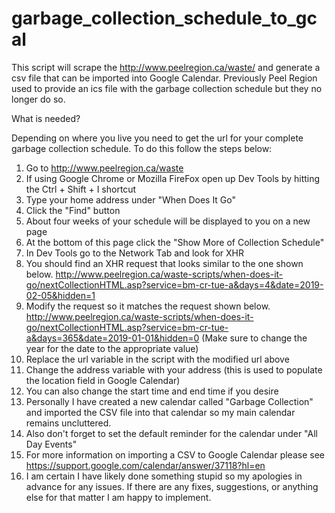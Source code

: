 # garbage_collection_schedule_to_gcal

This script will scrape the http://www.peelregion.ca/waste/ and generate a csv file that can be imported into Google Calendar.
Previously Peel Region used to provide an ics file with the garbage collection schedule but they no longer do so.

What is needed?

Depending on where you live you need to get the url for your complete garbage collection schedule.
To do this follow the steps below:
01. Go to http://www.peelregion.ca/waste
02. If using Google Chrome or Mozilla FireFox open up Dev Tools by hitting the Ctrl + Shift + I shortcut
03. Type your home address under "When Does It Go"
04. Click the "Find" button
05. About four weeks of your schedule will be displayed to you on a new page
06. At the bottom of this page click the "Show More of Collection Schedule"
07. In Dev Tools go to the Network Tab and look for XHR
08. You should find an XHR request that looks similar to the one shown below. 
http://www.peelregion.ca/waste-scripts/when-does-it-go/nextCollectionHTML.asp?service=bm-cr-tue-a&days=4&date=2019-02-05&hidden=1
09. Modify the request so it matches the request shown below.
http://www.peelregion.ca/waste-scripts/when-does-it-go/nextCollectionHTML.asp?service=bm-cr-tue-a&days=365&date=2019-01-01&hidden=0 (Make sure to change the year for the date to the appropriate value)
10. Replace the url variable in the script with the modified url above
11. Change the address variable with your address (this is used to populate the location field in Google Calendar)
12. You can also change the start time and end time if you desire
13. Personally I have created a new calendar called "Garbage Collection" and imported the CSV file into that calendar so my main calendar remains uncluttered.
14. Also don't forget to set the default reminder for the calendar under "All Day Events"
15. For more information on importing a CSV to Google Calendar please see https://support.google.com/calendar/answer/37118?hl=en
16. I am certain I have likely done something stupid so my apologies in advance for any issues. If there are any fixes, suggestions, or anything else for that matter I am happy to implement.
